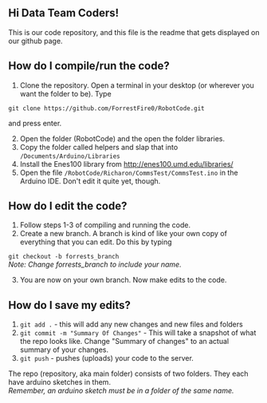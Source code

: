 ## Hi Data Team Coders!

This is our code repository, and this file is the readme that gets displayed on our github page.

## How do I compile/run the code?

1. Clone the repository. Open a terminal in your desktop (or wherever you want the folder to be). Type

```
git clone https://github.com/ForrestFire0/RobotCode.git
``` 

and press enter.

2. Open the folder (RobotCode) and the open the folder libraries.
3. Copy the folder called helpers and slap that into `/Documents/Arduino/Libraries`
4. Install the Enes100 library from http://enes100.umd.edu/libraries/
5. Open the file `/RobotCode/Richaron/CommsTest/CommsTest.ino` in the Arduino IDE. Don't edit it quite yet, though.

## How do I edit the code?

1. Follow steps 1-3 of compiling and running the code.
2. Create a new branch. A branch is kind of like your own copy of everything that you can edit. Do this by typing

```git checkout -b forrests_branch```
<br>*Note: Change forrests_branch to include your name.*

3. You are now on your own branch. Now make edits to the code.

## How do I save my edits?

1. `git add .` - this will add any new changes and new files and folders
2. `git commit -m "Summary Of Changes"` - This will take a snapshot of what the repo looks like. Change "Summary of
   changes" to an actual summary of your changes.
3. `git push` - pushes (uploads) your code to the server.



The repo (repository, aka main folder) consists of two folders. They each have arduino sketches in them.
<br>*Remember, an arduino sketch must be in a folder of the same name.*

